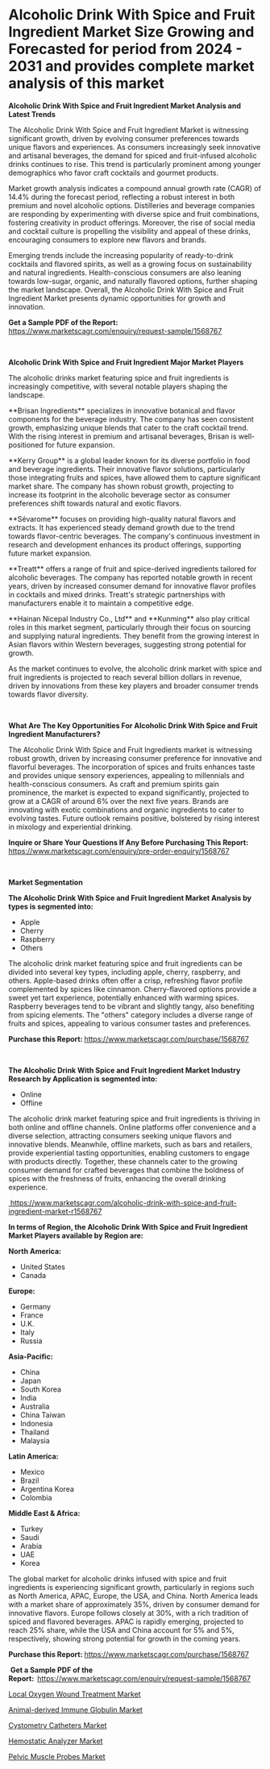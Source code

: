 <p><h1>Alcoholic Drink With Spice and Fruit Ingredient Market Size Growing and Forecasted for period from 2024 - 2031 and provides complete market analysis of this market</h1></p><p><strong>Alcoholic Drink With Spice and Fruit Ingredient Market Analysis and Latest Trends</strong></p>
<p><p>The Alcoholic Drink With Spice and Fruit Ingredient Market is witnessing significant growth, driven by evolving consumer preferences towards unique flavors and experiences. As consumers increasingly seek innovative and artisanal beverages, the demand for spiced and fruit-infused alcoholic drinks continues to rise. This trend is particularly prominent among younger demographics who favor craft cocktails and gourmet products.</p><p>Market growth analysis indicates a compound annual growth rate (CAGR) of 14.4% during the forecast period, reflecting a robust interest in both premium and novel alcoholic options. Distilleries and beverage companies are responding by experimenting with diverse spice and fruit combinations, fostering creativity in product offerings. Moreover, the rise of social media and cocktail culture is propelling the visibility and appeal of these drinks, encouraging consumers to explore new flavors and brands.</p><p>Emerging trends include the increasing popularity of ready-to-drink cocktails and flavored spirits, as well as a growing focus on sustainability and natural ingredients. Health-conscious consumers are also leaning towards low-sugar, organic, and naturally flavored options, further shaping the market landscape. Overall, the Alcoholic Drink With Spice and Fruit Ingredient Market presents dynamic opportunities for growth and innovation.</p></p>
<p><strong>Get a Sample PDF of the Report:&nbsp;</strong> <a href="https://www.marketscagr.com/enquiry/request-sample/1568767?utm_campaign=1529&utm_medium=2&utm_source=Github&utm_content=ia&utm_term=14102024&utm_id=alcoholic-drink-with-spice-and-fruit-ingredient">https://www.marketscagr.com/enquiry/request-sample/1568767</a></p>
<p>&nbsp;</p>
<p><strong>Alcoholic Drink With Spice and Fruit Ingredient Major Market Players</strong></p>
<p><p>The alcoholic drinks market featuring spice and fruit ingredients is increasingly competitive, with several notable players shaping the landscape. </p><p>**Brisan Ingredients** specializes in innovative botanical and flavor components for the beverage industry. The company has seen consistent growth, emphasizing unique blends that cater to the craft cocktail trend. With the rising interest in premium and artisanal beverages, Brisan is well-positioned for future expansion.</p><p>**Kerry Group** is a global leader known for its diverse portfolio in food and beverage ingredients. Their innovative flavor solutions, particularly those integrating fruits and spices, have allowed them to capture significant market share. The company has shown robust growth, projecting to increase its footprint in the alcoholic beverage sector as consumer preferences shift towards natural and exotic flavors.</p><p>**Sévarome** focuses on providing high-quality natural flavors and extracts. It has experienced steady demand growth due to the trend towards flavor-centric beverages. The company's continuous investment in research and development enhances its product offerings, supporting future market expansion.</p><p>**Treatt** offers a range of fruit and spice-derived ingredients tailored for alcoholic beverages. The company has reported notable growth in recent years, driven by increased consumer demand for innovative flavor profiles in cocktails and mixed drinks. Treatt's strategic partnerships with manufacturers enable it to maintain a competitive edge.</p><p>**Hainan Nicepal Industry Co., Ltd** and **Kunming** also play critical roles in this market segment, particularly through their focus on sourcing and supplying natural ingredients. They benefit from the growing interest in Asian flavors within Western beverages, suggesting strong potential for growth.</p><p>As the market continues to evolve, the alcoholic drink market with spice and fruit ingredients is projected to reach several billion dollars in revenue, driven by innovations from these key players and broader consumer trends towards flavor diversity.</p></p>
<p>&nbsp;</p>
<p><strong>What Are The Key Opportunities For Alcoholic Drink With Spice and Fruit Ingredient Manufacturers?</strong></p>
<p><p>The Alcoholic Drink With Spice and Fruit Ingredients market is witnessing robust growth, driven by increasing consumer preference for innovative and flavorful beverages. The incorporation of spices and fruits enhances taste and provides unique sensory experiences, appealing to millennials and health-conscious consumers. As craft and premium spirits gain prominence, the market is expected to expand significantly, projected to grow at a CAGR of around 6% over the next five years. Brands are innovating with exotic combinations and organic ingredients to cater to evolving tastes. Future outlook remains positive, bolstered by rising interest in mixology and experiential drinking.</p></p>
<p><strong>Inquire or Share Your Questions If Any Before Purchasing This Report:</strong> <a href="https://www.marketscagr.com/enquiry/pre-order-enquiry/1568767?utm_campaign=1529&utm_medium=2&utm_source=Github&utm_content=ia&utm_term=14102024&utm_id=alcoholic-drink-with-spice-and-fruit-ingredient">https://www.marketscagr.com/enquiry/pre-order-enquiry/1568767</a></p>
<p>&nbsp;</p>
<p><strong>Market Segmentation</strong></p>
<p><strong>The Alcoholic Drink With Spice and Fruit Ingredient Market Analysis by types is segmented into:</strong></p>
<p><ul><li>Apple</li><li>Cherry</li><li>Raspberry</li><li>Others</li></ul></p>
<p><p>The alcoholic drink market featuring spice and fruit ingredients can be divided into several key types, including apple, cherry, raspberry, and others. Apple-based drinks often offer a crisp, refreshing flavor profile complemented by spices like cinnamon. Cherry-flavored options provide a sweet yet tart experience, potentially enhanced with warming spices. Raspberry beverages tend to be vibrant and slightly tangy, also benefiting from spicing elements. The "others" category includes a diverse range of fruits and spices, appealing to various consumer tastes and preferences.</p></p>
<p><strong>Purchase this Report:&nbsp;</strong><a href="https://www.marketscagr.com/purchase/1568767?utm_campaign=1529&utm_medium=2&utm_source=Github&utm_content=ia&utm_term=14102024&utm_id=alcoholic-drink-with-spice-and-fruit-ingredient">https://www.marketscagr.com/purchase/1568767</a></p>
<p>&nbsp;</p>
<p><strong>The Alcoholic Drink With Spice and Fruit Ingredient Market Industry Research by Application is segmented into:</strong></p>
<p><ul><li>Online</li><li>Offline</li></ul></p>
<p><p>The alcoholic drink market featuring spice and fruit ingredients is thriving in both online and offline channels. Online platforms offer convenience and a diverse selection, attracting consumers seeking unique flavors and innovative blends. Meanwhile, offline markets, such as bars and retailers, provide experiential tasting opportunities, enabling customers to engage with products directly. Together, these channels cater to the growing consumer demand for crafted beverages that combine the boldness of spices with the freshness of fruits, enhancing the overall drinking experience.</p></p>
<p><a href="https://www.marketscagr.com/alcoholic-drink-with-spice-and-fruit-ingredient-market-r1568767?utm_campaign=1529&utm_medium=2&utm_source=Github&utm_content=ia&utm_term=14102024&utm_id=alcoholic-drink-with-spice-and-fruit-ingredient">&nbsp;https://www.marketscagr.com/alcoholic-drink-with-spice-and-fruit-ingredient-market-r1568767</a></p>
<p><strong>In terms of Region, the Alcoholic Drink With Spice and Fruit Ingredient Market Players available by Region are:</strong></p>
<p>
    <p> <strong> North America: </strong>
        <ul>
            <li>United States</li>
            <li>Canada</li>
        </ul>
        </p> 
    <p> <strong> Europe: </strong>
        <ul>
            <li>Germany</li>
            <li>France</li>
            <li>U.K.</li>
            <li>Italy</li>
            <li>Russia</li>
        </ul>
        </p> 
    <p> <strong> Asia-Pacific: </strong>
        <ul>
            <li>China</li>
            <li>Japan</li>
            <li>South Korea</li>
            <li>India</li>
            <li>Australia</li>
            <li>China Taiwan</li>
            <li>Indonesia</li>
            <li>Thailand</li>
            <li>Malaysia</li>
        </ul>
        </p> 
    <p> <strong> Latin America: </strong>
        <ul>
            <li>Mexico</li>
            <li>Brazil</li>
            <li>Argentina Korea</li>
            <li>Colombia</li>
        </ul>
        </p> 
    <p> <strong> Middle East & Africa: </strong>
        <ul>
            <li>Turkey</li>
            <li>Saudi</li>
            <li>Arabia</li>
            <li>UAE</li>
            <li>Korea</li>
        </ul>
    </p>
    </p>
<p><p>The global market for alcoholic drinks infused with spice and fruit ingredients is experiencing significant growth, particularly in regions such as North America, APAC, Europe, the USA, and China. North America leads with a market share of approximately 35%, driven by consumer demand for innovative flavors. Europe follows closely at 30%, with a rich tradition of spiced and flavored beverages. APAC is rapidly emerging, projected to reach 25% share, while the USA and China account for 5% and 5%, respectively, showing strong potential for growth in the coming years.</p></p>
<p><strong>Purchase this Report: </strong><a href="https://www.marketscagr.com/purchase/1568767?utm_campaign=1529&utm_medium=2&utm_source=Github&utm_content=ia&utm_term=14102024&utm_id=alcoholic-drink-with-spice-and-fruit-ingredient">https://www.marketscagr.com/purchase/1568767</a></p>
<p>&nbsp;<strong>Get a Sample PDF of the Report:&nbsp;&nbsp;</strong><a href="https://www.marketscagr.com/enquiry/request-sample/1568767?utm_campaign=1529&utm_medium=2&utm_source=Github&utm_content=ia&utm_term=14102024&utm_id=alcoholic-drink-with-spice-and-fruit-ingredient">https://www.marketscagr.com/enquiry/request-sample/1568767</a></p>
<p><strong></strong></p>
<p><p><a href="https://github.com/Chiragrp22/Market-Research-Report-List-6/blob/main/local-oxygen-wound-treatment-market.md?utm_campaign=1529&utm_medium=2&utm_source=Github&utm_content=ia&utm_term=14102024&utm_id=alcoholic-drink-with-spice-and-fruit-ingredient">Local Oxygen Wound Treatment Market</a></p><p><a href="https://www.linkedin.com/pulse/global-animal-derived-immune-globulin-market-sector2024-2031-yiijf?trk=public_post_embed_feed-article-content&utm_campaign=1529&utm_medium=2&utm_source=Github&utm_content=ia&utm_term=14102024&utm_id=alcoholic-drink-with-spice-and-fruit-ingredient">Animal-derived Immune Globulin Market</a></p><p><a href="https://www.linkedin.com/pulse/unveiling-market-trends-global-cystometry-catheters-growth-wjdxf?trk=public_post_embed_feed-article-content&utm_campaign=1529&utm_medium=2&utm_source=Github&utm_content=ia&utm_term=14102024&utm_id=alcoholic-drink-with-spice-and-fruit-ingredient">Cystometry Catheters Market</a></p><p><a href="https://github.com/fransisca0zkko/Market-Research-Report-List-1/blob/main/hemostatic-analyzer-market.md?utm_campaign=1529&utm_medium=2&utm_source=Github&utm_content=ia&utm_term=14102024&utm_id=alcoholic-drink-with-spice-and-fruit-ingredient">Hemostatic Analyzer Market</a></p><p><a href="https://www.linkedin.com/pulse/pelvic-muscle-probes-market-size-growth-trends-statistics-9prof?trk=public_post_embed_feed-article-content&utm_campaign=1529&utm_medium=2&utm_source=Github&utm_content=ia&utm_term=14102024&utm_id=alcoholic-drink-with-spice-and-fruit-ingredient">Pelvic Muscle Probes Market</a></p></p>